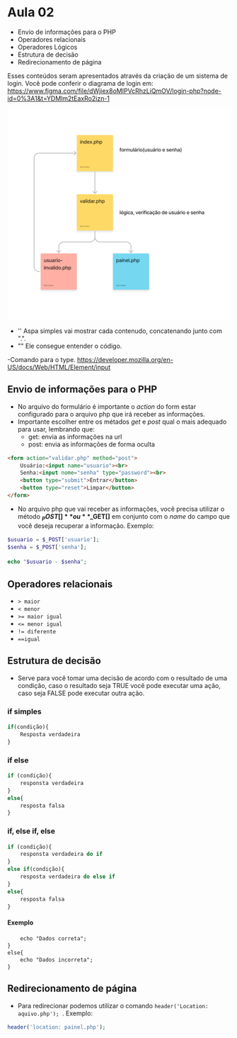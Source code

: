 # Aula 02
- Envio de informações para o PHP
- Operadores relacionais
- Operadores Lógicos
- Estrutura de decisão
- Redirecionamento de página

Esses conteúdos seram apresentados através da criação de um sistema de login. Você pode conferir o diagrama de login em: https://www.figma.com/file/dWjiex8oMIPVcRhzLiQmOV/login-php?node-id=0%3A1&t=YDMlm2tEaxRo2izn-1

![](login-php.png)

- '' Aspa simples vai mostrar cada contenudo, concatenando junto com ".". 
- "" Ele consegue entender o código.

-Comando para o type.
https://developer.mozilla.org/en-US/docs/Web/HTML/Element/input

## Envio de informações para o PHP
- No arquivo do formulário é importante o *action* do form estar configurado para o arquivo php que irá receber as informações.
- Importante escolher entre os métados *get* e *post* qual o mais adequado para usar, lembrando que:
    - get: envia as informações na url
    - post: envia as informações de forma oculta
```html
<form action="validar.php" method="post">
    Usuário:<input name="usuario"><br>
    Senha:<input nome="senha" type="password"><br>
    <button type="submit">Entrar</button>
    <button type="reset">Limpar</button>
</form>
```
- No arquivo php que vai receber as informações, você precisa utilizar o método **$_POST[]** ou **$_GET[]** em conjunto com o *name* do campo que você deseja recuperar a informação. Exemplo:
```php
$usuario = $_POST['usuario'];
$senha = $_POST['senha'];

echo "$usuario - $senha";
``` 

## Operadores relacionais
- `> maior`
- `< menor`
- `>= maior igual`
- `<= menor igual`
- `!= diferente`
- `==igual`

## Estrutura de decisão
- Serve para você tomar uma decisão de acordo com o resultado de uma condição, caso o resultado seja TRUE você pode executar uma ação, caso seja FALSE pode executar outra ação.

### if simples
```php
if(condição){
    Resposta verdadeira
}
```

### if else
```php
if (condição){
    responsta verdadeira
}
else{
    resposta falsa
}
```

### if, else if, else
```php
if (condição){
    responsta verdadeira do if
}
else if(condição){
    resposta verdadeira do else if
}
else{
    resposta falsa
}
```
#### Exemplo
```if($senha == 123 && $usuario == 'emerson'){
    echo "Dados correta";
}
else{
    echo "Dados incorreta";
}
```

## Redirecionamento de página
- Para redirecionar podemos utilizar o comando `header('Location: aquivo.php');
`. Exemplo:
```php
header('location: painel.php');
```
